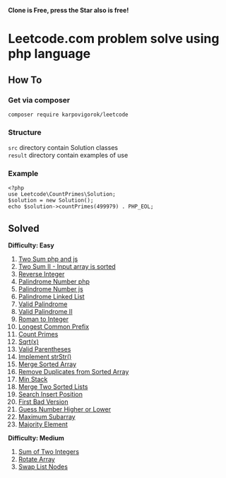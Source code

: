 **Clone is Free, press the Star also is free!**

# Leetcode.com problem solve using php language

## How To

### Get via composer
`composer require karpovigorok/leetcode`

### Structure
`src` directory contain Solution classes<br />
`result` directory contain examples of use 

### Example
`<?php`<br />
`use Leetcode\CountPrimes\Solution;`<br />
`$solution = new Solution();`<br />
`echo $solution->countPrimes(499979) . PHP_EOL;`<br />

## Solved
**Difficulty: Easy**
1. [Two Sum php and js](https://github.com/karpovigorok/leetcode/blob/master/src/TwoSum/)
2. [Two Sum II - Input array is sorted](https://github.com/karpovigorok/leetcode/blob/master/src/TwoSumIIInputArrayIsSorted/Solution.php)
3. [Reverse Integer](https://github.com/karpovigorok/leetcode/blob/master/src/ReverseInteger/Solution.php)
4. [Palindrome Number php](https://github.com/karpovigorok/leetcode/blob/master/src/PalindromeNumber/Solution.php)
5. [Palindrome Number js](https://github.com/karpovigorok/leetcode/blob/master/src/PalindromeNumber/Solution.js)
6. [Palindrome Linked List](https://github.com/karpovigorok/leetcode/blob/master/src/PalindromeLinkedList/Solution.php)
7. [Valid Palindrome](https://github.com/karpovigorok/leetcode/blob/master/src/ValidPalindrome/Solution.php)
8. [Valid Palindrome II](https://github.com/karpovigorok/leetcode/blob/master/src/ValidPalindromeII/Solution.php)
9. [Roman to Integer](https://github.com/karpovigorok/leetcode/blob/master/src/RomanToInteger/Solution.php)
10. [Longest Common Prefix](https://github.com/karpovigorok/leetcode/blob/master/src/LongestCommonPrefix/Solution.php)
11. [Count Primes](https://github.com/karpovigorok/leetcode/blob/master/src/CountPrimes/Solution.php)
12. [Sqrt(x)](https://github.com/karpovigorok/leetcode/blob/master/src/Sqrtx/Solution.php)
13. [Valid Parentheses](https://github.com/karpovigorok/leetcode/blob/master/src/ValidParentheses/Solution.php)
14. [Implement strStr()](https://github.com/karpovigorok/leetcode/blob/master/src/ImplementStrstr/Solution.php)
15. [Merge Sorted Array](https://github.com/karpovigorok/leetcode/blob/master/src/MergeSortedArray/Solution.php)
16. [Remove Duplicates from Sorted Array](https://github.com/karpovigorok/leetcode/blob/master/src/RemoveDuplicatesFromSortedArray/Solution.php)
17. [Min Stack](https://github.com/karpovigorok/leetcode/blob/master/result/min-stack.php)
18. [Merge Two Sorted Lists](https://github.com/karpovigorok/leetcode/blob/master/src/MergeTwoSortedLists/Solution.php)
19. [Search Insert Position](https://github.com/karpovigorok/leetcode/blob/master/src/SearchInsertPosition/Solution.php)
20. [First Bad Version](https://github.com/karpovigorok/leetcode/blob/master/src/FirstBadVersion/Solution.php)
21. [Guess Number Higher or Lower](https://github.com/karpovigorok/leetcode/blob/master/src/GuessNumberHigherOrLower/Solution.php)
22. [Maximum Subarray](https://github.com/karpovigorok/leetcode/blob/master/src/MaximumSubarray/Solution.php)
23. [Majority Element](https://github.com/karpovigorok/leetcode/blob/master/src/MajorityElement/Solution.js)
    
**Difficulty: Medium**
1. [Sum of Two Integers](https://github.com/karpovigorok/leetcode/blob/master/src/SumOfTwoIntegers/Solution.php)
2. [Rotate Array](https://github.com/karpovigorok/leetcode/blob/master/src/RotateArray/Solution.php)
3. [Swap List Nodes](https://github.com/karpovigorok/leetcode/blob/master/src/SwapListNodes/Solution.js)
